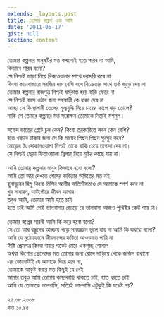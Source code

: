 ```yaml
---
extends: _layouts.post
title: তোমার কল্পনা এবং আমি
date: '2011-05-17'
gist: null
section: content
---
```


তোমার কল্পনার মানুষটির মত কখনোই হতে পারব না আমি,<br>
কিভাবে পারব বলো?<br>
সে নিশ্চই ভাড়া নিয়ে রিক্সাওয়ালার সাথে দরাদরি করে না<br>
কিংবা কাচাবাজারে সবজির দাম বেশি বলে বিক্রেতার সাথে তর্ক জুড়ে দেয় না<br>
তোমার কল্পনার রাজপুত্র নিশ্চই ঘর্মক্লান্ত হয়ে বাড়ি ফেরে না<br>
সে নিশ্চই বাসে ওঠার জন্য সহযাত্রী কে ধাক্কা দেয় না<br>
আচ্ছা সে কি জ্বালানী তেলের মূল্যবৃদ্ধি নিয়ে চায়ের কাপে ঝড় তোলে?<br>
নাকি সে তোমার কল্পনার মত সারাক্ষন তোমাকে নিয়েই মশগুল।

সফেদ ভাতের প্লেটে চুল কেন? কিংবা তরকারিতে লবন কেন বেশি?<br>
হাত খরচার টাকার জন্য সে কি মায়ের পিছন পিছন ঘুরঘুর করে?<br>
মোড়ের টং দোকানওয়ালা নিশ্চই তাকে বাকি চেয়ে তাগাদা দেয় না।<br>
সে নিশ্চই ছেড়া ফিতাওয়ালা স্লিপার নিয়ে মুচির কাছে যায় না।

আমি তোমার কল্পনার মানুষ কিভাবে হবো বলো?<br>
আমি তো আর দেখতে শেষের কবিতার অমিতের মত নই<br>
হুমায়ূনের হিমু কিংবা মিসির আলীর অতিন্দ্রীয়তাও যে আমাকে স্পর্শ করে না<br>
খুব সাধারন, আটপৌরে জীবন আমার<br>
তবুও আমি, তোমার আমি হতে চাই<br>
হতে চাই আমি সেই ভালবাসার জোড়ে যে ভালবাসা আজও পৃথিবীর কেউ পায় নি।

তোমার স্বপ্নের সারথী আমি কি করে হবো বলো?<br>
সে তো আর বন্ধুদের আড্ডায় পড়ে সময়জ্ঞান ভুলে যায় না আমি কি করবো বলো?<br>
আমি যে মুঠোফোনে জীবনান্দের কবিতা আওড়াতে পারি না<br>
মিষ্টি প্রেমপত্র কিংবা বাবার পকেট মেরে একগুচ্ছ গোলাপ<br>
অথবা কিশোর ছেলেদের মত তোমার জন্য রোদে দাড়িয়ে থেকে জন্ডিস বাধানো<br>
এর কোনোটাই যে আমাকে দিয়ে হবে না,<br>
তোমাকে আকৃষ্ট করার মত কিছুই যে নেই<br>
আমার তবুও আমি তোমার কাছাকাছি থাকতে চাই, হাত ধরতে চাই<br>
আমি যে তোমাকে ভালবাসি, সত্যিই ভালবাসি এটুকুই কি যথেষ্ট নয়?

২৫.০৮.২০০৮<br>
রাত ১০.৪৫
